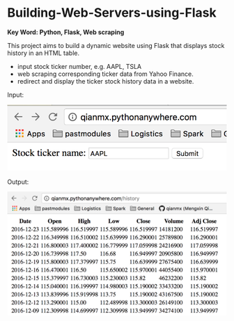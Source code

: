# Building-Web-Servers-using-Flask
**Key Word: Python, Flask, Web scraping**

This project aims to build a dynamic website using Flask that displays stock history in an HTML table. 

* input stock ticker number, e.g. AAPL, TSLA
* web scraping corresponding ticker data from Yahoo Finance.
* redirect and display the ticker stock history data in a website.

Input:

![alt tag](https://github.com/qianmx/Building-Web-Servers-using-Flask/blob/master/screenshot/submit_form.png)

Output:

![alt tag](https://github.com/qianmx/Building-Web-Servers-using-Flask/blob/master/screenshot/output.png)

